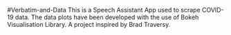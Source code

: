 #Verbatim-and-Data
This is a Speech Assistant App used to scrape COVID-19 data.
The data plots have been developed with the use of Bokeh Visualisation Library.
A project inspired by Brad Traversy. 
